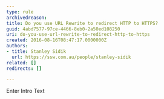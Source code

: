 ```yaml
---
type: rule
archivedreason: 
title: Do you use URL Rewrite to redirect HTTP to HTTPS?
guid: 4abd7577-97ce-4466-8eb0-2a50ed108250
uri: do-you-use-url-rewrite-to-redirect-http-to-https
created: 2016-08-16T08:47:17.0000000Z
authors:
- title: Stanley Sidik
  url: https://ssw.com.au/people/stanley-sidik
related: []
redirects: []

---
```



Enter Intro Text
<br><excerpt class='endintro'></excerpt><br>




